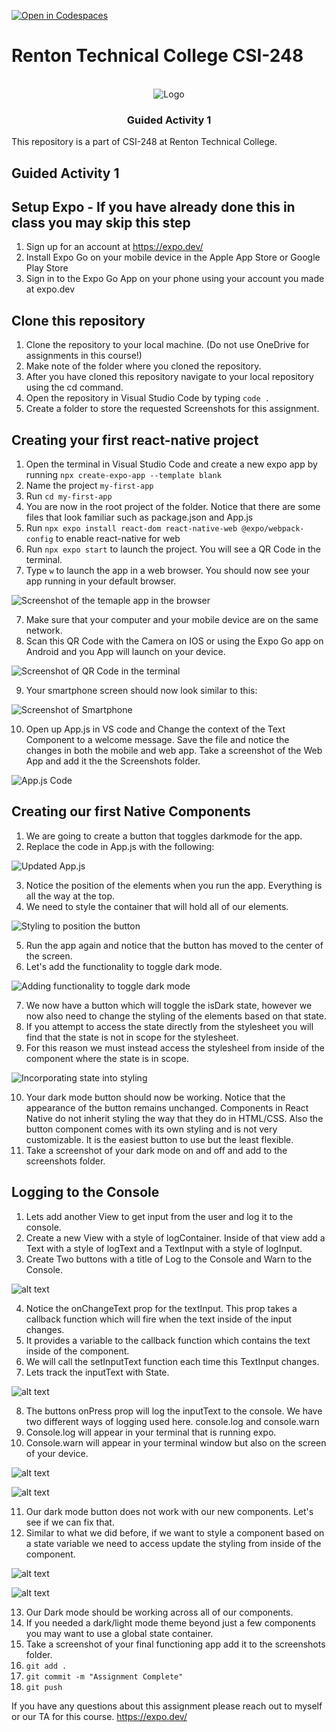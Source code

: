 [![Open in Codespaces](https://classroom.github.com/assets/launch-codespace-2972f46106e565e64193e422d61a12cf1da4916b45550586e14ef0a7c637dd04.svg)](https://classroom.github.com/open-in-codespaces?assignment_repo_id=16076759)
# Renton Technical College CSI-248

<br />

<div align="center">  
    <img src="logo.jpg" alt="Logo">
    <h3 align="center">Guided Activity 1</h3>
</div>

This repository is a part of CSI-248 at Renton Technical College.

## Guided Activity 1

## Setup Expo - If you have already done this in class you may skip this step

1. Sign up for an account at https://expo.dev/
2. Install Expo Go on your mobile device in the Apple App Store or Google Play Store
3. Sign in to the Expo Go App on your phone using your account you made at expo.dev

## Clone this repository

1. Clone the repository to your local machine. (Do not use OneDrive for assignments in this course!)
2. Make note of the folder where you cloned the repository.
3. After you have cloned this repository navigate to your local repository using the cd command.
4. Open the repository in Visual Studio Code by typing `code .`
5. Create a folder to store the requested Screenshots for this assignment.

## Creating your first react-native project

1. Open the terminal in Visual Studio Code and create a new expo app by running `npx create-expo-app --template blank`
2. Name the project `my-first-app`
3. Run `cd my-first-app`
4. You are now in the root project of the folder. Notice that there are some files that look familiar such as package.json and App.js
5. Run `npx expo install react-dom react-native-web @expo/webpack-config` to enable react-native for web
6. Run `npx expo start` to launch the project. You will see a QR Code in the terminal.
7. Type `w` to launch the app in a web browser. You should now see your app running in your default browser.

![Screenshot of the temaple app in the browser](Images/image.png)

7. Make sure that your computer and your mobile device are on the same network.
8. Scan this QR Code with the Camera on IOS or using the Expo Go app on Android and you App will launch on your device.

![Screenshot of QR Code in the terminal](<Images/Screenshot 2024-09-13 at 3.16.56 PM.png>)

9. Your smartphone screen should now look similar to this:

![Screenshot of Smartphone](<Images/Screenshot 2024-09-13 at 3.20.00 PM.png>)

10. Open up App.js in VS code and Change the context of the Text Component to a welcome message. Save the file and notice the changes in both the mobile and web app. Take a screenshot of the Web App and add it the the Screenshots folder.

![App.js Code](<Images/Screenshot 2024-09-13 at 3.21.02 PM.png>)

## Creating our first Native Components

1. We are going to create a button that toggles darkmode for the app.
2. Replace the code in App.js with the following:

![Updated App.js](<Images/Screenshot 2024-09-13 at 3.22.16 PM.png>)

3. Notice the position of the elements when you run the app. Everything is all the way at the top.
4. We need to style the container that will hold all of our elements.

![Styling to position the button](<Images/Screenshot 2024-09-13 at 3.23.00 PM.png>)

5. Run the app again and notice that the button has moved to the center of the screen.
6. Let's add the functionality to toggle dark mode.

![Adding functionality to toggle dark mode](<Images/Screenshot 2024-09-13 at 3.23.14 PM.png>)

7. We now have a button which will toggle the isDark state, however we now also need to change the styling of the elements based on that state.
8. If you attempt to access the state directly from the stylesheet you will find that the state is not in scope for the stylesheet.
9. For this reason we must instead access the stylesheel from inside of the component where the state is in scope.

![Incorporating state into styling](<Images/Screenshot 2024-09-13 at 3.23.23 PM.png>)

10. Your dark mode button should now be working. Notice that the appearance of the button remains unchanged. Components in React Native do not inherit styling the way that they do in HTML/CSS. Also the button component comes with its own styling and is not very customizable. It is the easiest button to use but the least flexible.
11. Take a screenshot of your dark mode on and off and add to the screenshots folder.

## Logging to the Console

1. Lets add another View to get input from the user and log it to the console.
2. Create a new View with a style of logContainer. Inside of that view add a Text with a style of logText and a TextInput with a style of logInput.
3. Create Two buttons with a title of Log to the Console and Warn to the Console.

![alt text](<Images/Screenshot 2024-09-13 at 3.23.36 PM.png>)

4. Notice the onChangeText prop for the textInput. This prop takes a callback function which will fire when the text inside of the input changes.
5. It provides a variable to the callback function which contains the text inside of the component.
6. We will call the setInputText function each time this TextInput changes.
7. Lets track the inputText with State.

![alt text](<Images/Screenshot 2024-09-13 at 3.23.43 PM.png>)

8. The buttons onPress prop will log the inputText to the console. We have two different ways of logging used here. console.log and console.warn
9. Console.log will appear in your terminal that is running expo.
10. Console.warn will appear in your terminal window but also on the screen of your device.

![alt text](<Images/Screenshot 2024-09-13 at 3.24.40 PM.png>)

![alt text](<Images/Screenshot 2024-09-13 at 3.24.48 PM.png>)

11. Our dark mode button does not work with our new components. Let's see if we can fix that.
12. Similar to what we did before, if we want to style a component based on a state variable we need to access update the styling from inside of the component.

![alt text](<Images/Screenshot 2024-09-13 at 3.24.57 PM.png>)

![alt text](<Images/Screenshot 2024-09-13 at 3.25.08 PM.png>)

13. Our Dark mode should be working across all of our components.
14. If you needed a dark/light mode theme beyond just a few components you may want to use a global state container.
15. Take a screenshot of your final functioning app add it to the screenshots folder.
16. `git add .`
17. `git commit -m "Assignment Complete"`
18. `git push`

If you have any questions about this assignment please reach out to myself or our TA for this course.
https://expo.dev/
